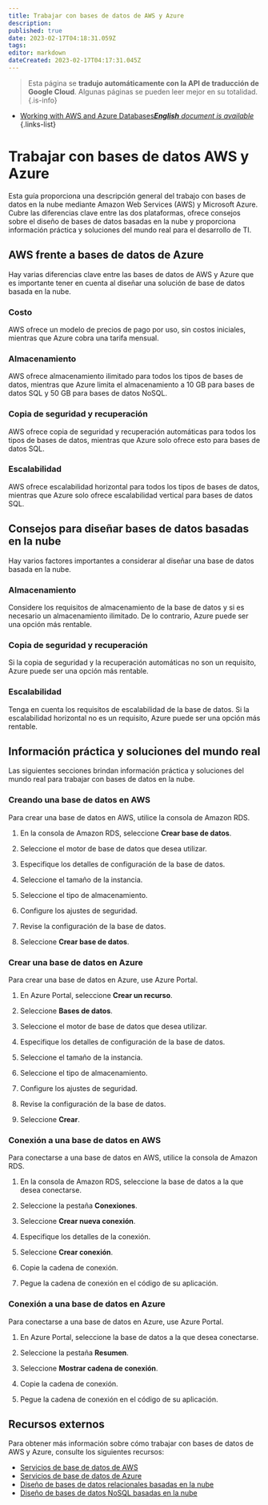 ```yaml
---
title: Trabajar con bases de datos de AWS y Azure
description: 
published: true
date: 2023-02-17T04:18:31.059Z
tags: 
editor: markdown
dateCreated: 2023-02-17T04:17:31.045Z
---
```


> Esta página se **tradujo automáticamente con la API de traducción de Google Cloud**.
Algunas páginas se pueden leer mejor en su totalidad.{.is-info}



- [Working with AWS and Azure Databases***English** document is available*](/en/Knowledge-base/Cloud/working-with-aws-and-azure-databases)
{.links-list}


# Trabajar con bases de datos AWS y Azure

Esta guía proporciona una descripción general del trabajo con bases de datos en la nube mediante Amazon Web Services (AWS) y Microsoft Azure. Cubre las diferencias clave entre las dos plataformas, ofrece consejos sobre el diseño de bases de datos basadas en la nube y proporciona información práctica y soluciones del mundo real para el desarrollo de TI.

## AWS frente a bases de datos de Azure

Hay varias diferencias clave entre las bases de datos de AWS y Azure que es importante tener en cuenta al diseñar una solución de base de datos basada en la nube.

### Costo

AWS ofrece un modelo de precios de pago por uso, sin costos iniciales, mientras que Azure cobra una tarifa mensual.

### Almacenamiento

AWS ofrece almacenamiento ilimitado para todos los tipos de bases de datos, mientras que Azure limita el almacenamiento a 10 GB para bases de datos SQL y 50 GB para bases de datos NoSQL.

### Copia de seguridad y recuperación

AWS ofrece copia de seguridad y recuperación automáticas para todos los tipos de bases de datos, mientras que Azure solo ofrece esto para bases de datos SQL.

### Escalabilidad

AWS ofrece escalabilidad horizontal para todos los tipos de bases de datos, mientras que Azure solo ofrece escalabilidad vertical para bases de datos SQL.

## Consejos para diseñar bases de datos basadas en la nube

Hay varios factores importantes a considerar al diseñar una base de datos basada en la nube.

### Almacenamiento

Considere los requisitos de almacenamiento de la base de datos y si es necesario un almacenamiento ilimitado. De lo contrario, Azure puede ser una opción más rentable.

### Copia de seguridad y recuperación

Si la copia de seguridad y la recuperación automáticas no son un requisito, Azure puede ser una opción más rentable.

### Escalabilidad

Tenga en cuenta los requisitos de escalabilidad de la base de datos. Si la escalabilidad horizontal no es un requisito, Azure puede ser una opción más rentable.

## Información práctica y soluciones del mundo real

Las siguientes secciones brindan información práctica y soluciones del mundo real para trabajar con bases de datos en la nube.

### Creando una base de datos en AWS

Para crear una base de datos en AWS, utilice la consola de Amazon RDS.

1. En la consola de Amazon RDS, seleccione **Crear base de datos**.

2. Seleccione el motor de base de datos que desea utilizar.

3. Especifique los detalles de configuración de la base de datos.

4. Seleccione el tamaño de la instancia.

5. Seleccione el tipo de almacenamiento.

6. Configure los ajustes de seguridad.

7. Revise la configuración de la base de datos.

8. Seleccione **Crear base de datos**.

### Crear una base de datos en Azure

Para crear una base de datos en Azure, use Azure Portal.

1. En Azure Portal, seleccione **Crear un recurso**.

2. Seleccione **Bases de datos**.

3. Seleccione el motor de base de datos que desea utilizar.

4. Especifique los detalles de configuración de la base de datos.

5. Seleccione el tamaño de la instancia.

6. Seleccione el tipo de almacenamiento.

7. Configure los ajustes de seguridad.

8. Revise la configuración de la base de datos.

9. Seleccione **Crear**.

### Conexión a una base de datos en AWS

Para conectarse a una base de datos en AWS, utilice la consola de Amazon RDS.

1. En la consola de Amazon RDS, seleccione la base de datos a la que desea conectarse.

2. Seleccione la pestaña **Conexiones**.

3. Seleccione **Crear nueva conexión**.

4. Especifique los detalles de la conexión.

5. Seleccione **Crear conexión**.

6. Copie la cadena de conexión.

7. Pegue la cadena de conexión en el código de su aplicación.

### Conexión a una base de datos en Azure

Para conectarse a una base de datos en Azure, use Azure Portal.

1. En Azure Portal, seleccione la base de datos a la que desea conectarse.

2. Seleccione la pestaña **Resumen**.

3. Seleccione **Mostrar cadena de conexión**.

4. Copie la cadena de conexión.

5. Pegue la cadena de conexión en el código de su aplicación.

## Recursos externos

Para obtener más información sobre cómo trabajar con bases de datos de AWS y Azure, consulte los siguientes recursos:

- [Servicios de base de datos de AWS](https://aws.amazon.com/databases/)
- [Servicios de base de datos de Azure](https://azure.microsoft.com/en-us/services/database/)
- [Diseño de bases de datos relacionales basadas en la nube](https://aws.amazon.com/articles/17286/designing-cloud-based-relational-databases/)
- [Diseño de bases de datos NoSQL basadas en la nube](https://aws.amazon.com/articles/16989/designing-cloud-based-nosql-databases/)